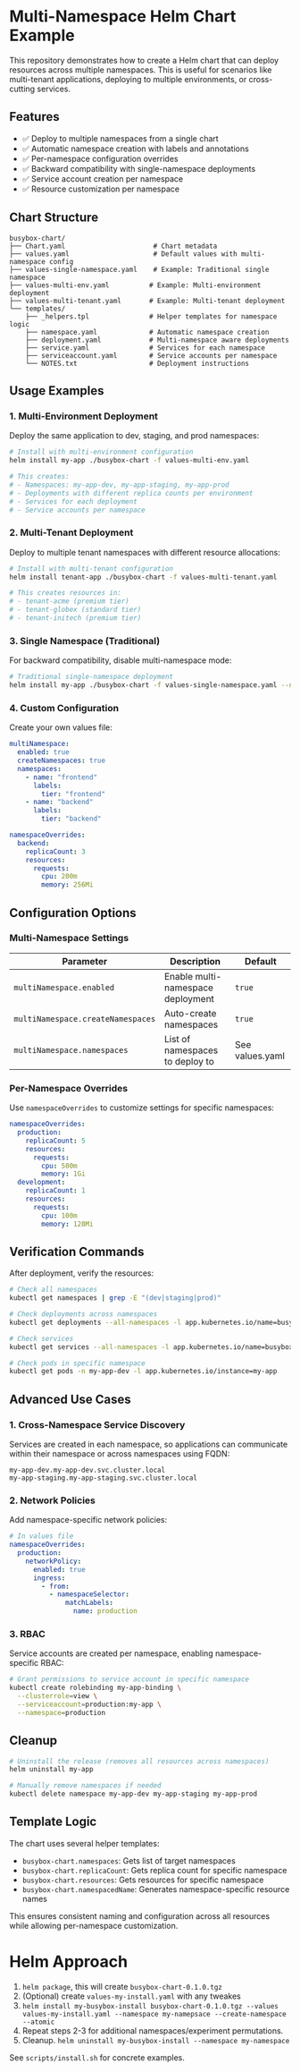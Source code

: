 # Multi-Namespace Helm Chart Example

This repository demonstrates how to create a Helm chart that can deploy resources across multiple namespaces. This is useful for scenarios like multi-tenant applications, deploying to multiple environments, or cross-cutting services.

## Features

- ✅ Deploy to multiple namespaces from a single chart
- ✅ Automatic namespace creation with labels and annotations
- ✅ Per-namespace configuration overrides
- ✅ Backward compatibility with single-namespace deployments
- ✅ Service account creation per namespace
- ✅ Resource customization per namespace

## Chart Structure

```
busybox-chart/
├── Chart.yaml                      # Chart metadata
├── values.yaml                     # Default values with multi-namespace config
├── values-single-namespace.yaml    # Example: Traditional single namespace
├── values-multi-env.yaml          # Example: Multi-environment deployment
├── values-multi-tenant.yaml       # Example: Multi-tenant deployment
└── templates/
    ├── _helpers.tpl               # Helper templates for namespace logic
    ├── namespace.yaml             # Automatic namespace creation
    ├── deployment.yaml            # Multi-namespace aware deployments
    ├── service.yaml               # Services for each namespace
    ├── serviceaccount.yaml        # Service accounts per namespace
    └── NOTES.txt                  # Deployment instructions
```

## Usage Examples

### 1. Multi-Environment Deployment

Deploy the same application to dev, staging, and prod namespaces:

```bash
# Install with multi-environment configuration
helm install my-app ./busybox-chart -f values-multi-env.yaml

# This creates:
# - Namespaces: my-app-dev, my-app-staging, my-app-prod
# - Deployments with different replica counts per environment
# - Services for each deployment
# - Service accounts per namespace
```

### 2. Multi-Tenant Deployment

Deploy to multiple tenant namespaces with different resource allocations:

```bash
# Install with multi-tenant configuration
helm install tenant-app ./busybox-chart -f values-multi-tenant.yaml

# This creates resources in:
# - tenant-acme (premium tier)
# - tenant-globex (standard tier)
# - tenant-initech (premium tier)
```

### 3. Single Namespace (Traditional)

For backward compatibility, disable multi-namespace mode:

```bash
# Traditional single-namespace deployment
helm install my-app ./busybox-chart -f values-single-namespace.yaml --namespace my-namespace
```

### 4. Custom Configuration

Create your own values file:

```yaml
multiNamespace:
  enabled: true
  createNamespaces: true
  namespaces:
    - name: "frontend"
      labels:
        tier: "frontend"
    - name: "backend"
      labels:
        tier: "backend"

namespaceOverrides:
  backend:
    replicaCount: 3
    resources:
      requests:
        cpu: 200m
        memory: 256Mi
```

## Configuration Options

### Multi-Namespace Settings

| Parameter | Description | Default |
|-----------|-------------|---------|
| `multiNamespace.enabled` | Enable multi-namespace deployment | `true` |
| `multiNamespace.createNamespaces` | Auto-create namespaces | `true` |
| `multiNamespace.namespaces` | List of namespaces to deploy to | See values.yaml |

### Per-Namespace Overrides

Use `namespaceOverrides` to customize settings for specific namespaces:

```yaml
namespaceOverrides:
  production:
    replicaCount: 5
    resources:
      requests:
        cpu: 500m
        memory: 1Gi
  development:
    replicaCount: 1
    resources:
      requests:
        cpu: 100m
        memory: 128Mi
```

## Verification Commands

After deployment, verify the resources:

```bash
# Check all namespaces
kubectl get namespaces | grep -E "(dev|staging|prod)"

# Check deployments across namespaces
kubectl get deployments --all-namespaces -l app.kubernetes.io/name=busybox-chart

# Check services
kubectl get services --all-namespaces -l app.kubernetes.io/name=busybox-chart

# Check pods in specific namespace
kubectl get pods -n my-app-dev -l app.kubernetes.io/instance=my-app
```

## Advanced Use Cases

### 1. Cross-Namespace Service Discovery

Services are created in each namespace, so applications can communicate within their namespace or across namespaces using FQDN:

```
my-app-dev.my-app-dev.svc.cluster.local
my-app-staging.my-app-staging.svc.cluster.local
```

### 2. Network Policies

Add namespace-specific network policies:

```yaml
# In values file
namespaceOverrides:
  production:
    networkPolicy:
      enabled: true
      ingress:
        - from:
          - namespaceSelector:
              matchLabels:
                name: production
```

### 3. RBAC

Service accounts are created per namespace, enabling namespace-specific RBAC:

```bash
# Grant permissions to service account in specific namespace
kubectl create rolebinding my-app-binding \
  --clusterrole=view \
  --serviceaccount=production:my-app \
  --namespace=production
```

## Cleanup

```bash
# Uninstall the release (removes all resources across namespaces)
helm uninstall my-app

# Manually remove namespaces if needed
kubectl delete namespace my-app-dev my-app-staging my-app-prod
```

## Template Logic

The chart uses several helper templates:

- `busybox-chart.namespaces`: Gets list of target namespaces
- `busybox-chart.replicaCount`: Gets replica count for specific namespace
- `busybox-chart.resources`: Gets resources for specific namespace
- `busybox-chart.namespacedName`: Generates namespace-specific resource names

This ensures consistent naming and configuration across all resources while allowing per-namespace customization.

# Helm Approach

1. `helm package`, this will create `busybox-chart-0.1.0.tgz`
2. (Optional) create `values-my-install.yaml` with any tweakes
3. `helm install my-busybox-install busybox-chart-0.1.0.tgz --values values-my-install.yaml --namespace my-namepsace --create-namespace --atomic`
4. Repeat steps 2-3 for additional namespaces/experiment permutations.
5. Cleanup. `helm uninstall my-busybox-install --namespace my-namespace`

See `scripts/install.sh` for concrete examples.
